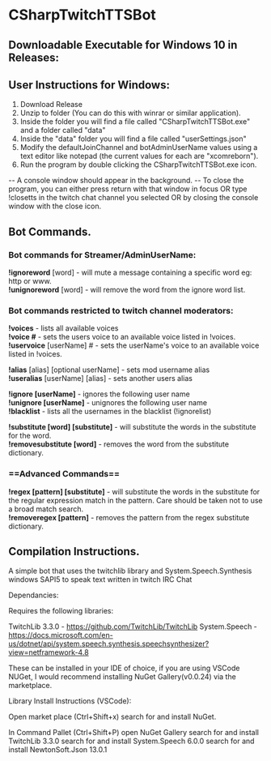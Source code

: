 # CSharpTwitchTTSBot

## Downloadable Executable for Windows 10 in Releases:

## User Instructions for Windows:

1. Download Release 
2. Unzip to folder (You can do this with winrar or similar application).
3. Inside the folder you will find a file called "CSharpTwitchTTSBot.exe" and a folder called "data"
4. Inside the "data" folder you will find a file called "userSettings.json"
5. Modify the defaultJoinChannel and botAdminUserName values using a text editor like notepad (the current values for each are "xcomreborn").
6. Run the program by double clicking the CSharpTwitchTTSBot.exe icon.

-- A console window should appear in the background. 
-- To close the program, you can either press return with that window in focus OR type !closetts in the twitch chat channel you selected OR by closing the console window with the close icon.


## Bot Commands.

### Bot commands for Streamer/AdminUserName:

**!ignoreword** [word] - will mute a message containing a specific word eg: http or www.  
**!unignoreword** [word] - will remove the word from the ignore word list.  

### Bot commands restricted to twitch channel moderators:

**!voices** - lists all available voices  
**!voice #** - sets the users voice to an available voice listed in !voices.  
**!uservoice** [userName] # - sets the userName's voice to an available voice listed in !voices.  

**!alias** [alias] [optional userName] - sets mod username alias  
**!useralias** [userName] [alias] - sets another users alias  

**!ignore [userName]** - ignores the following user name  
**!unignore [userName]** - unignores the following user name  
**!blacklist** - lists all the usernames in the blacklist (!ignorelist)  

**!substitute [word] [substitute]** - will substitute the words in the substitute for the word.  
**!removesubstitute [word]** - removes the word from the substitute dictionary.  


### ==Advanced Commands==

**!regex [pattern] [substitute]** - will substitute the words in the substitute for the regular expression match in the pattern. Care should be taken not to use a broad match search.  
**!removeregex [pattern]** - removes the pattern from the regex substitute dictionary.  


## Compilation Instructions.
 
 A simple bot that uses the twitchlib library and System.Speech.Synthesis windows SAPI5 to speak text written in twitch IRC Chat  

 Dependancies:

 Requires the following libraries:

 TwitchLib 3.3.0 - https://github.com/TwitchLib/TwitchLib
 System.Speech - https://docs.microsoft.com/en-us/dotnet/api/system.speech.synthesis.speechsynthesizer?view=netframework-4.8

These can be installed in your IDE of choice, if you are using VSCode NUGet, I would recommend installing NuGet Gallery(v0.0.24) via the marketplace.

Library Install Instructions (VSCode):

Open market place (Ctrl+Shift+x)
search for and install NuGet.

In Command Pallet (Ctrl+Shift+P)
open NuGet Gallery
search for and install TwitchLib 3.3.0
search for and install System.Speech 6.0.0
search for and install NewtonSoft.Json 13.0.1






